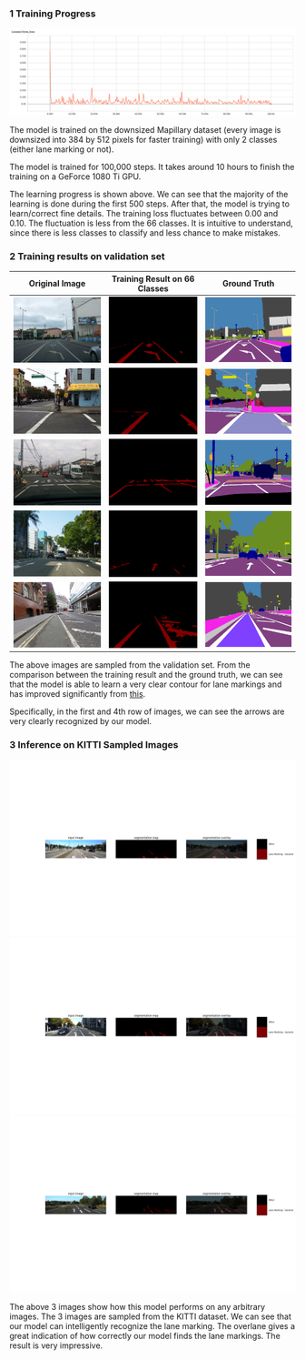 ### 1 Training Progress

![](img/loss_downsize_2classes.png)

The model is trained on the downsized Mapillary dataset (every image is downsized into 384 by 512 pixels for faster training) 
with only 2 classes (either lane marking or not). 

The model is trained for 100,000 steps. It takes around 10 hours to finish the training on a GeForce 1080 Ti GPU.

The learning progress is shown above. We can see that the majority of the learning is done during the first 500 steps. 
After that, the model is trying to learn/correct fine details. The training loss fluctuates between 0.00 and 0.10. The 
fluctuation is less from the 66 classes. It is intuitive to understand, since there is less classes to classify and less 
chance to make mistakes.

### 2 Training results on validation set
Original Image             |  Training Result on 66 Classes | Ground Truth
:-------------------------:|:--------------:|:----------------:
![](img/000000_image.png)  |  ![](img/train_on_downsize_2classes/000000_prediction.png) | ![](img/Ar4n_0npVlDM9b5w3ymV-Q.png) 
![](img/001956_image.png)  |  ![](img/train_on_downsize_2classes/001956_prediction.png) | ![](img/w-XEZhFtU0qMVSM0yZcpmg.png) 
![](img/001963_image.png)  |  ![](img/train_on_downsize_2classes/001963_prediction.png) | ![](img/V39DAks5M0-w3FM08m1fyw.png) 
![](img/001978_image.png)  |  ![](img/train_on_downsize_2classes/001978_prediction.png) | ![](img/TjAVp3hnSQUKhcWji_bWTw.png) 
![](img/001991_image.png)  |  ![](img/train_on_downsize_2classes/001991_prediction.png) | ![](img/wRWPuTrp-_Ve55VYvuRSew.png) 

The above images are sampled from the validation set. From the comparison between the training result and the ground truth, 
we can see that the model is able to learn a very clear contour for lane markings and has improved significantly from [this](https://github.com/Transportation-Inspection/semantic_segmentation).

Specifically, in the first and 4th row of images, we can see the arrows are very clearly recognized by our model. 

### 3 Inference on KITTI Sampled Images
![](img/train_on_downsize_2classes/000022_10_inf.png)
![](img/train_on_downsize_2classes/000117_10_inf.png)
![](img/train_on_downsize_2classes/000071_10_inf.png)

The above 3 images show how this model performs on any arbitrary images. The 3 images are sampled
from the KITTI dataset. We can see that our model can intelligently recognize the lane marking. The overlane gives a 
great indication of how correctly our model finds the lane markings. The result is very impressive.
